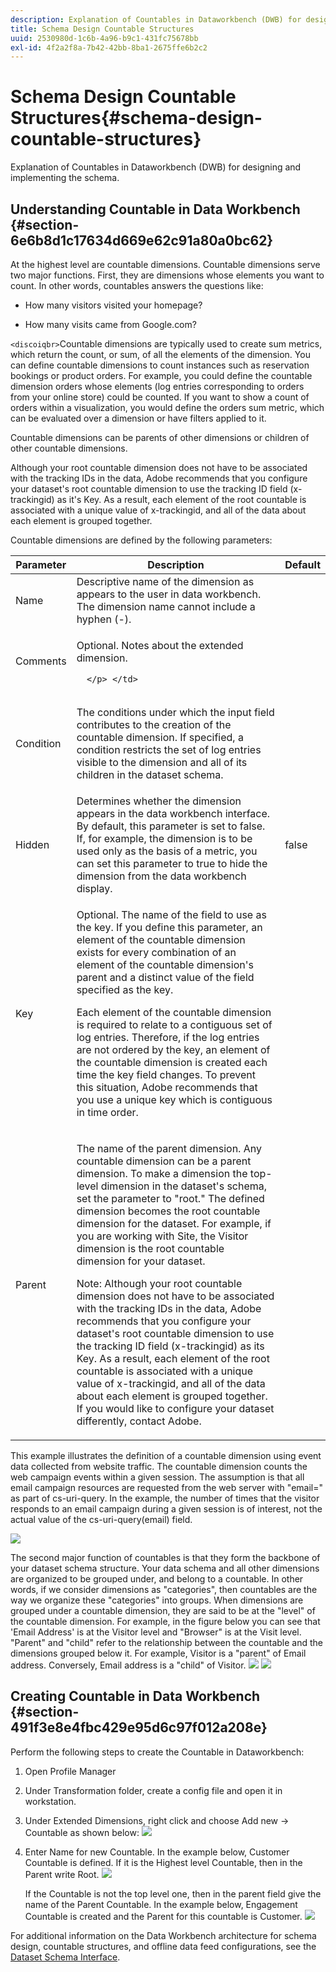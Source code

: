 ```yaml
---
description: Explanation of Countables in Dataworkbench (DWB) for designing and implementing the schema.
title: Schema Design Countable Structures
uuid: 2530980d-1c6b-4a96-b9c1-431fc75678bb
exl-id: 4f2a2f8a-7b42-42bb-8ba1-2675ffe6b2c2
---
```

# Schema Design Countable Structures{#schema-design-countable-structures}

Explanation of Countables in Dataworkbench (DWB) for designing and implementing the schema.

## Understanding Countable in Data Workbench {#section-6e6b8d1c17634d669e62c91a80a0bc62}

At the highest level are countable dimensions. Countable dimensions serve two major functions. First, they are dimensions whose elements you want to count. In other words, countables answers the questions like:

* How many visitors visited your homepage?

* How many visits came from Google.com?

`<discoiqbr>`Countable dimensions are typically used to create sum metrics, which return the count, or sum, of all the elements of the dimension. You can define countable dimensions to count instances such as reservation bookings or product orders. For example, you could define the countable dimension orders whose elements (log entries corresponding to orders from your online store) could be counted. If you want to show a count of orders within a visualization, you would define the orders sum metric, which can be evaluated over a dimension or have filters applied to it.

Countable dimensions can be parents of other dimensions or children of other countable dimensions.

Although your root countable dimension does not have to be associated with the tracking IDs in the data, Adobe recommends that you configure your dataset's root countable dimension to use the tracking ID field (x-trackingid) as it's Key. As a result, each element of the root countable is associated with a unique value of x-trackingid, and all of the data about each element is grouped together.

Countable dimensions are defined by the following parameters: 

<table id="table_5E00B72CFDD645368ADCC25AB9B5E53D"> 
 <thead> 
  <tr> 
   <th colname="col1" class="entry"> Parameter </th> 
   <th colname="col2" class="entry"> Description </th> 
   <th colname="col3" class="entry"> Default </th> 
  </tr>
 </thead>
 <tbody> 
  <tr> 
   <td colname="col1"> Name </td> 
   <td colname="col2"> Descriptive name of the dimension as appears to the user in data workbench. The dimension name cannot include a hyphen (-). </td> 
   <td colname="col3"> </td> 
  </tr> 
  <tr> 
   <td colname="col1"> <p>Comments </p> </td> 
   <td colname="col2"> <p>Optional. Notes about the extended dimension.
     
      </p> </td> 
   <td colname="col3"> </td> 
  </tr> 
  <tr> 
   <td colname="col1"> <p>Condition </p> </td> 
   <td colname="col2"> <p>The conditions under which the input field contributes to the creation of the countable dimension. If specified, a condition restricts the set of log entries visible to the dimension and all of its children in the dataset schema. </p> </td> 
   <td colname="col3"> </td> 
  </tr> 
  <tr> 
   <td colname="col1"> Hidden </td> 
   <td colname="col2"> Determines whether the dimension appears in the data workbench interface. By default, this parameter is set to false. If, for example, the dimension is to be used only as the basis of a metric, you can set this parameter to true to hide the dimension from the data workbench display. </td> 
   <td colname="col3"> false </td> 
  </tr> 
  <tr> 
   <td colname="col1"> Key </td> 
   <td colname="col2"> <p>Optional. The name of the field to use as the key. If you define this parameter, an element of the countable dimension exists for every combination of an element of the countable dimension's parent and a distinct value of the field specified as the key. </p> <p>Each element of the countable dimension is required to relate to a contiguous set of log entries. Therefore, if the log entries are not ordered by the key, an element of the countable dimension is created each time the key field changes. To prevent this situation, Adobe recommends that you use a unique key which is contiguous in time order. </p> </td> 
   <td colname="col3"> </td> 
  </tr> 
  <tr> 
   <td colname="col1"> Parent </td> 
   <td colname="col2"> <p> The name of the parent dimension. Any countable dimension can be a parent dimension. To make a dimension the top-level dimension in the dataset's schema, set the parameter to "root." The defined dimension becomes the root countable dimension for the dataset. For example, if you are working with Site, the Visitor dimension is the root countable dimension for your dataset. </p> <p>Note: Although your root countable dimension does not have to be associated with the tracking IDs in the data, Adobe recommends that you configure your dataset's root countable dimension to use the tracking ID field (x-trackingid) as its Key. As a result, each element of the root countable is associated with a unique value of x-trackingid, and all of the data about each element is grouped together. If you would like to configure your dataset differently, contact Adobe. </p> </td> 
   <td colname="col3"> </td> 
  </tr> 
 </tbody> 
</table>

This example illustrates the definition of a countable dimension using event data collected from website traffic. The countable dimension counts the web campaign events within a given session. The assumption is that all email campaign resources are requested from the web server with "email=" as part of cs-uri-query. In the example, the number of times that the visitor responds to an email campaign during a given session is of interest, not the actual value of the cs-uri-query(email) field. 

![](assets/dwb_impl_arch_1.png)

The second major function of countables is that they form the backbone of your dataset schema structure. Your data schema and all other dimensions are organized to be grouped under, and belong to a countable. In other words, if we consider dimensions as "categories", then countables are the way we organize these "categories" into groups. 
When dimensions are grouped under a countable dimension, they are said to be at the "level" of the countable dimension. For example, in the figure below you can see that 'Email Address' is at the Visitor level and "Browser" is at the Visit level. "Parent" and "child" refer to the relationship between the countable and the dimensions grouped below it. For example, Visitor is a "parent" of Email address. Conversely, Email address is a "child" of Visitor. ![](assets/dwb_impl_arch_2.png) ![](assets/dwb_impl_arch_3.png)

## Creating Countable in Data Workbench {#section-491f3e8e4fbc429e95d6c97f012a208e}

Perform the following steps to create the Countable in Dataworkbench:

1. Open Profile Manager 
1. Under Transformation folder, create a config file and open it in workstation. 
1. Under Extended Dimensions, right click and choose Add new -> Countable as shown below: ![](assets/dwb_impl_arch_4.png)

1. Enter Name for new Countable. In the example below, Customer Countable is defined. If it is the Highest level Countable, then in the Parent write Root. ![](assets/dwb_impl_arch_5.png)

   If the Countable is not the top level one, then in the parent field give the name of the Parent Countable. In the example below, Engagement Countable is created and the Parent for this countable is Customer. ![](assets/dwb_impl_arch_5.png)

For additional information on the Data Workbench architecture for schema design, countable structures, and offline data feed configurations, see the [Dataset Schema Interface](https://experienceleague.adobe.com/docs/data-workbench/using/client/admin-ui/c-dtst-sch-intrf.html).
